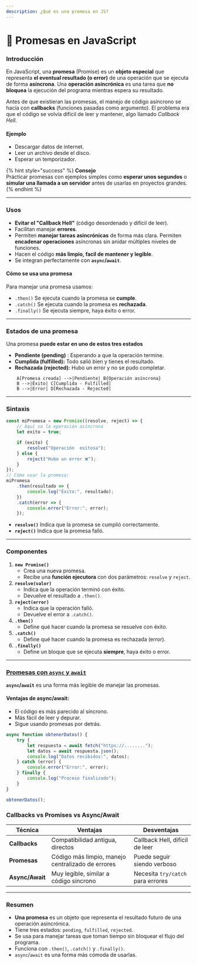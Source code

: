 ```yaml
---
description: ¿Qué es una promesa en JS?
---
```


# 💍 Promesas en JavaScript

### Introducción

En JavaScript, una **promesa** (Promise) es un **objeto especial** que representa **el eventual resultado (o error)** de una operación que se ejecuta de forma **asíncrona**. Una **operación asincrónica** es una tarea que **no bloquea** la ejecución del programa mientras espera su resultado.&#x20;

Antes de que existieran las promesas, el manejo de código asíncrono se hacía con **callbacks** (funciones pasadas como argumento). El problema era que el código se volvía difícil de leer y mantener, algo llamado _Callback Hell._

#### Ejemplo

* Descargar datos de internet.
* Leer un archivo desde el disco.
* Esperar un temporizador.

{% hint style="success" %}
**Consejo**\
Prácticar promesas con ejemplos simples como **esperar unos segundos** o **simular una llamada a un servidor** antes de usarlas en proyectos grandes.
{% endhint %}

***

### Usos

* **Evitar el "Callback Hell"** (código desordenado y difícil de leer).
* Facilitan manejar **errores**.
* Permiten **manejar tareas asincrónicas** de forma más clara. Permiten **encadenar operaciones** asíncronas sin anidar múltiples niveles de funciones.
* Hacen el código **más limpio, facil de mantener y legible**.
* Se integran perfectamente con **`async`/`await`**.

#### Cómo se usa una promesa

Para manejar una promesa usamos:

* `.then()` Se ejecuta cuando la promesa se **cumple**.
* `.catch()` Se ejecuta cuando la promesa es **rechazada**.
* `.finally()` Se ejecuta siempre, haya éxito o error.

***

### Estados de una promesa

Una promesa **puede estar en uno de estos tres estados**

* **Pendiente (pending)** : Esperando a que la operación termine.
* **Cumplida (fulfilled):** Todo salió bien y tienes el resultado.
* **Rechazada (rejected):** Hubo un error y no se pudo completar.

```mermaid
    A[Promesa creada] -->|Pendiente| B{Operación asíncrona}
    B -->|Éxito| C[Cumplida - Fulfilled]
    B -->|Error| D[Rechazada - Rejected]
```

***

### Sintaxis

```javascript
const miPromesa = new Promise((resolve, reject) => {
    // Aquí va la operación asíncrona
    let exito = true;

    if (exito) {
        resolve("Operación  exitosa");
    } else {
        reject("Hubo un error ❌");
    }
});
// Cómo usar la promesa:
miPromesa
    .then(resultado => {
        console.log("Éxito:", resultado);
    })
    .catch(error => {
        console.error("Error:", error);
    });
```

* **`resolve()`** Indica que la promesa se cumplió correctamente.
* **`reject()`** Indica que la promesa falló.

***

### Componentes

1. **`new Promise()`**
   * Crea una nueva promesa.
   * Recibe una **función ejecutora** con dos parámetros: `resolve` y `reject`.
2. **`resolve(valor)`**
   * Indica que la operación terminó con éxito.
   * Devuelve el resultado a `.then()`.
3. **`reject(error)`**
   * Indica que la operación falló.
   * Devuelve el error a `.catch()`.
4. **`.then()`**
   * Define qué hacer cuando la promesa se resuelve con éxito.
5. **`.catch()`**
   * Define qué hacer cuando la promesa es rechazada (error).
6. **`.finally()`**
   * Define un bloque que se ejecuta **siempre**, haya éxito o error.

***

### [Promesas con `async` y `await`](promesas-con-async-y-await.md)&#x20;

**`async`/`await`** es una forma más legible de manejar las promesas.

#### Ventajas de async/await:

* El código es más parecido al síncrono.
* Más fácil de leer y depurar.
* Sigue usando promesas por detrás.

```javascript
async function obtenerDatos() {
    try {
        let respuesta = await fetch("https://........");
        let datos = await respuesta.json();
        console.log("Datos recibidos:", datos);
    } catch (error) {
        console.error("Error:", error);
    } finally {
        console.log("Proceso finalizado");
    }
}

obtenerDatos();
```

### Callbacks vs Promises vs Async/Await

| Técnica         | Ventajas                                          | Desventajas                       |
| --------------- | ------------------------------------------------- | --------------------------------- |
| **Callbacks**   | Compatibilidad antigua, directos                  | Callback Hell, difícil de leer    |
| **Promesas**    | Código más limpio, manejo centralizado de errores | Puede seguir siendo verboso       |
| **Async/Await** | Muy legible, similar a código síncrono            | Necesita `try/catch` para errores |

***

### Resumen

* **Una promesa** es un objeto que representa el resultado futuro de una operación asincrónica.
* Tiene tres estados: `pending`, `fulfilled`, `rejected`.
* Se usa para manejar tareas que toman tiempo sin bloquear el flujo del programa.
* Funciona con `.then()`, `.catch()` y `.finally()`.
* `async`/`await` es una forma más cómoda de usarlas.
